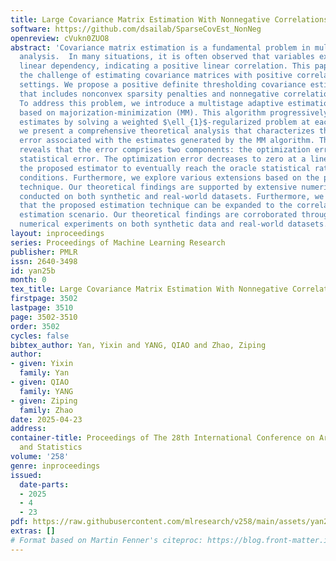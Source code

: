 ```yaml
---
title: Large Covariance Matrix Estimation With Nonnegative Correlations
software: https://github.com/dsailab/SparseCovEst_NonNeg
openreview: cVukn0ZUO8
abstract: 'Covariance matrix estimation is a fundamental problem in multivariate data
  analysis.  In many situations, it is often observed that variables exhibit a positive
  linear dependency, indicating a positive linear correlation. This paper tackles
  the challenge of estimating covariance matrices with positive correlations in high-dimensional
  settings. We propose a positive definite thresholding covariance estimation problem
  that includes nonconvex sparsity penalties and nonnegative correlation constraints.
  To address this problem, we introduce a multistage adaptive estimation algorithm
  based on majorization-minimization (MM). This algorithm progressively refines the
  estimates by solving a weighted $\ell_{1}$-regularized problem at each stage. Additionally,
  we present a comprehensive theoretical analysis that characterizes the estimation
  error associated with the estimates generated by the MM algorithm. The analysis
  reveals that the error comprises two components: the optimization error and the
  statistical error. The optimization error decreases to zero at a linear rate, allowing
  the proposed estimator to eventually reach the oracle statistical rate under mild
  conditions. Furthermore, we explore various extensions based on the proposed estimation
  technique. Our theoretical findings are supported by extensive numerical experiments
  conducted on both synthetic and real-world datasets. Furthermore, we demonstrate
  that the proposed estimation technique can be expanded to the correlation matrix
  estimation scenario. Our theoretical findings are corroborated through extensive
  numerical experiments on both synthetic data and real-world datasets.'
layout: inproceedings
series: Proceedings of Machine Learning Research
publisher: PMLR
issn: 2640-3498
id: yan25b
month: 0
tex_title: Large Covariance Matrix Estimation With Nonnegative Correlations
firstpage: 3502
lastpage: 3510
page: 3502-3510
order: 3502
cycles: false
bibtex_author: Yan, Yixin and YANG, QIAO and Zhao, Ziping
author:
- given: Yixin
  family: Yan
- given: QIAO
  family: YANG
- given: Ziping
  family: Zhao
date: 2025-04-23
address:
container-title: Proceedings of The 28th International Conference on Artificial Intelligence
  and Statistics
volume: '258'
genre: inproceedings
issued:
  date-parts:
  - 2025
  - 4
  - 23
pdf: https://raw.githubusercontent.com/mlresearch/v258/main/assets/yan25b/yan25b.pdf
extras: []
# Format based on Martin Fenner's citeproc: https://blog.front-matter.io/posts/citeproc-yaml-for-bibliographies/
---
```

